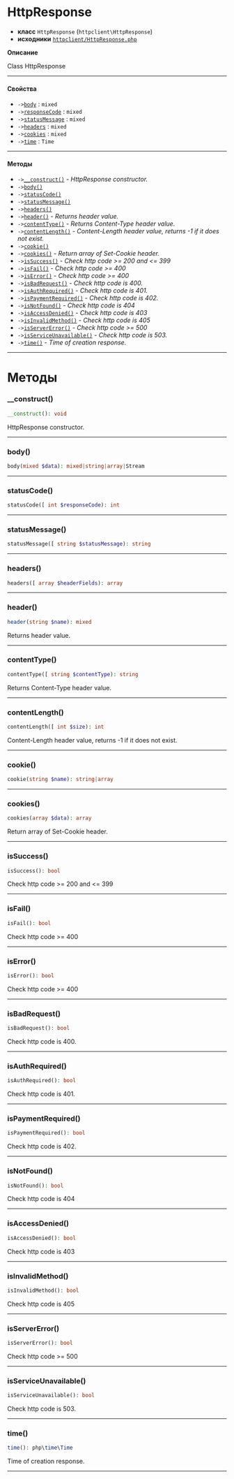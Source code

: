 # HttpResponse

- **класс** `HttpResponse` (`httpclient\HttpResponse`)
- **исходники** [`httpclient/HttpResponse.php`](src-php/httpclient/HttpResponse.php)

**Описание**

Class HttpResponse

---

#### Свойства

- `->`[`body`](#prop-body) : `mixed`
- `->`[`responseCode`](#prop-responsecode) : `mixed`
- `->`[`statusMessage`](#prop-statusmessage) : `mixed`
- `->`[`headers`](#prop-headers) : `mixed`
- `->`[`cookies`](#prop-cookies) : `mixed`
- `->`[`time`](#prop-time) : `Time`

---

#### Методы

- `->`[`__construct()`](#method-__construct) - _HttpResponse constructor._
- `->`[`body()`](#method-body)
- `->`[`statusCode()`](#method-statuscode)
- `->`[`statusMessage()`](#method-statusmessage)
- `->`[`headers()`](#method-headers)
- `->`[`header()`](#method-header) - _Returns header value._
- `->`[`contentType()`](#method-contenttype) - _Returns Content-Type header value._
- `->`[`contentLength()`](#method-contentlength) - _Content-Length header value, returns -1 if it does not exist._
- `->`[`cookie()`](#method-cookie)
- `->`[`cookies()`](#method-cookies) - _Return array of Set-Cookie header._
- `->`[`isSuccess()`](#method-issuccess) - _Check http code >= 200 and <= 399_
- `->`[`isFail()`](#method-isfail) - _Check http code >= 400_
- `->`[`isError()`](#method-iserror) - _Check http code >= 400_
- `->`[`isBadRequest()`](#method-isbadrequest) - _Check http code is 400._
- `->`[`isAuthRequired()`](#method-isauthrequired) - _Check http code is 401._
- `->`[`isPaymentRequired()`](#method-ispaymentrequired) - _Check http code is 402._
- `->`[`isNotFound()`](#method-isnotfound) - _Check http code is 404_
- `->`[`isAccessDenied()`](#method-isaccessdenied) - _Check http code is 403_
- `->`[`isInvalidMethod()`](#method-isinvalidmethod) - _Check http code is 405_
- `->`[`isServerError()`](#method-isservererror) - _Check http code >= 500_
- `->`[`isServiceUnavailable()`](#method-isserviceunavailable) - _Check http code is 503._
- `->`[`time()`](#method-time) - _Time of creation response._

---
# Методы

<a name="method-__construct"></a>

### __construct()
```php
__construct(): void
```
HttpResponse constructor.

---

<a name="method-body"></a>

### body()
```php
body(mixed $data): mixed|string|array|Stream
```

---

<a name="method-statuscode"></a>

### statusCode()
```php
statusCode([ int $responseCode): int
```

---

<a name="method-statusmessage"></a>

### statusMessage()
```php
statusMessage([ string $statusMessage): string
```

---

<a name="method-headers"></a>

### headers()
```php
headers([ array $headerFields): array
```

---

<a name="method-header"></a>

### header()
```php
header(string $name): mixed
```
Returns header value.

---

<a name="method-contenttype"></a>

### contentType()
```php
contentType([ string $contentType): string
```
Returns Content-Type header value.

---

<a name="method-contentlength"></a>

### contentLength()
```php
contentLength([ int $size): int
```
Content-Length header value, returns -1 if it does not exist.

---

<a name="method-cookie"></a>

### cookie()
```php
cookie(string $name): string|array
```

---

<a name="method-cookies"></a>

### cookies()
```php
cookies(array $data): array
```
Return array of Set-Cookie header.

---

<a name="method-issuccess"></a>

### isSuccess()
```php
isSuccess(): bool
```
Check http code >= 200 and <= 399

---

<a name="method-isfail"></a>

### isFail()
```php
isFail(): bool
```
Check http code >= 400

---

<a name="method-iserror"></a>

### isError()
```php
isError(): bool
```
Check http code >= 400

---

<a name="method-isbadrequest"></a>

### isBadRequest()
```php
isBadRequest(): bool
```
Check http code is 400.

---

<a name="method-isauthrequired"></a>

### isAuthRequired()
```php
isAuthRequired(): bool
```
Check http code is 401.

---

<a name="method-ispaymentrequired"></a>

### isPaymentRequired()
```php
isPaymentRequired(): bool
```
Check http code is 402.

---

<a name="method-isnotfound"></a>

### isNotFound()
```php
isNotFound(): bool
```
Check http code is 404

---

<a name="method-isaccessdenied"></a>

### isAccessDenied()
```php
isAccessDenied(): bool
```
Check http code is 403

---

<a name="method-isinvalidmethod"></a>

### isInvalidMethod()
```php
isInvalidMethod(): bool
```
Check http code is 405

---

<a name="method-isservererror"></a>

### isServerError()
```php
isServerError(): bool
```
Check http code >= 500

---

<a name="method-isserviceunavailable"></a>

### isServiceUnavailable()
```php
isServiceUnavailable(): bool
```
Check http code is 503.

---

<a name="method-time"></a>

### time()
```php
time(): php\time\Time
```
Time of creation response.

---
